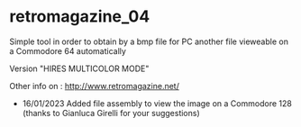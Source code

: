 # retromagazine_04

Simple tool in order to obtain by a bmp file for PC another file vieweable on a Commodore 64 automatically

Version "HIRES MULTICOLOR MODE"

Other info on : http://www.retromagazine.net/

- 16/01/2023 Added file assembly to view the image on a Commodore 128 (thanks to Gianluca Girelli for your suggestions)
